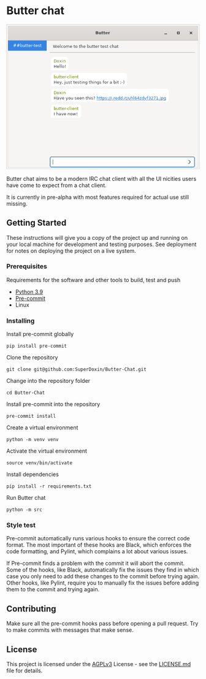 # Butter chat

![A screenshot of butter chat](screenshot.png)

Butter chat aims to be a modern IRC chat client with all the UI nicities
users have come to expect from a chat client.

It is currently in pre-alpha with most features required for actual use still
missing.

## Getting Started

These instructions will give you a copy of the project up and running on
your local machine for development and testing purposes. See deployment
for notes on deploying the project on a live system.

### Prerequisites

Requirements for the software and other tools to build, test and push
- [Python 3.9](https://www.python.org/)
- [Pre-commit](https://pre-commit.com/)
- Linux

### Installing

Install pre-commit globally

    pip install pre-commit

Clone the repository

    git clone git@github.com:SuperDoxin/Butter-Chat.git

Change into the repository folder

    cd Butter-Chat

Install pre-commit into the repository

    pre-commit install

Create a virtual environment

    python -m venv venv

Activate the virtual environment

    source venv/bin/activate

Install dependencies

    pip install -r requirements.txt

Run Butter chat

    python -m src

### Style test

Pre-commit automatically runs various hooks to ensure the correct code format.
The most important of these hooks are Black, which enforces the code formatting,
and Pylint, which complains a lot about various issues.

If Pre-commit finds a problem with the commit it will abort the commit. Some of
the hooks, like Black,  automatically fix the issues they find in which case you
only need to add these changes to the commit before trying again. Other hooks,
like Pylint, require you to manually fix the issues before adding them to the
commit and trying again.

## Contributing

Make sure all the pre-commit hooks pass before opening a pull request. Try
to make commits with messages that make sense.

## License

This project is licensed under the [AGPLv3](LICENSE.md) License - see the
[LICENSE.md](LICENSE.md) file for details.
